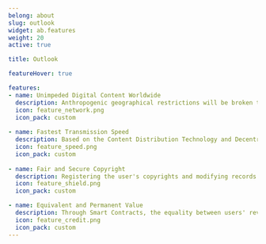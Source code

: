 ```yaml
---
belong: about
slug: outlook
widget: ab.features
weight: 20
active: true

title: Outlook

featureHover: true

features:
- name: Unimpeded Digital Content Worldwide
  description: Anthropogenic geographical restrictions will be broken through AlphaBiz application, and users can unimpededly retrieve and download digital content from all over the world.
  icon: feature_network.png
  icon_pack: custom
  
- name: Fastest Transmission Speed
  description: Based on the Content Distribution Technology and Decentralized Shared CDN Network Ecology, users will experience the digital content transmission with the fastest speed and the lowest cost.
  icon: feature_speed.png
  icon_pack: custom
  
- name: Fair and Secure Copyright
  description: Registering the user's copyrights and modifying records through the blockchain protects the copyrights from infringement, which will make the commercialization more efficient and fair.
  icon: feature_shield.png
  icon_pack: custom

- name: Equivalent and Permanent Value
  description: Through Smart Contracts, the equality between users' revenue and their sharing of bandwidth resources and contents will be ensured, which is undeniable and helps to obtain the greatest degree of preservation.
  icon: feature_credit.png
  icon_pack: custom
---
```

